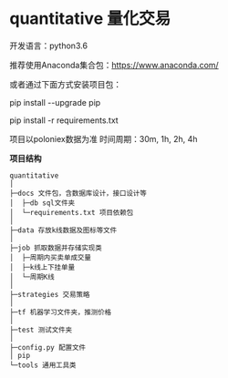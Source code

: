 # quantitative 量化交易

开发语言：python3.6

推荐使用Anaconda集合包：https://www.anaconda.com/

或者通过下面方式安装项目包：

pip install --upgrade pip

pip install -r requirements.txt



项目以poloniex数据为准
时间周期：30m, 1h, 2h, 4h

**项目结构** 
```
quantitative
│
├─docs 文件包，含数据库设计，接口设计等
│  ├─db sql文件夹
│  └─requirements.txt 项目依赖包
│
├─data 存放k线数据及图标等文件
│
├─job 抓取数据并存储实现类
│  ├─周期内买卖单成交量
│  ├─k线上下挂单量
│  └─周期K线
│
├─strategies 交易策略
│  
├─tf 机器学习文件夹，推测价格
│
├─test 测试文件夹
│
├─config.py 配置文件
│ pip
└─tools 通用工具类

```
<br> 



